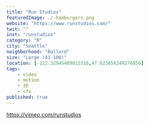 ```yaml
---
title: "Run Studios"
featuredImage: ./-hamburgers.png
website: "https://www.runstudios.com/"
twit: ""
inst: "runstudios"
category: "R"
city: "Seattle"
neighborhood: "Ballard"
size: "Large (41-100)"
location: [-122.32945489815316,47.623656249276856]
tags:
    - video
    - motion
    - 3D
    - vfx
published: true
---
```


https://vimeo.com/runstudios

